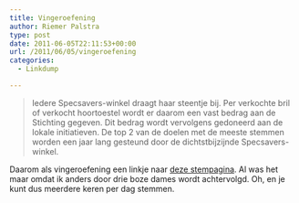 ```yaml
---
title: Vingeroefening
author: Riemer Palstra
type: post
date: 2011-06-05T22:11:53+00:00
url: /2011/06/05/vingeroefening
categories:
  - Linkdump

---
```

> Iedere Specsavers-winkel draagt haar steentje bij. Per verkochte bril of verkocht hoortoestel wordt er daarom een vast bedrag aan de Stichting gegeven. Dit bedrag wordt vervolgens gedoneerd aan de lokale initiatieven. De top 2 van de doelen met de meeste stemmen worden een jaar lang gesteund door de dichtstbijzijnde Specsavers-winkel.

Daarom als vingeroefening een linkje naar [deze stempagina][1]. Al was het maar omdat ik anders door drie boze dames wordt achtervolgd. Oh, en je kunt dus meerdere keren per dag stemmen.

 [1]: http://www.stichtingspecsaverssteunt.nl/den-haag-leyweg/stichting-b12-tekort_466/